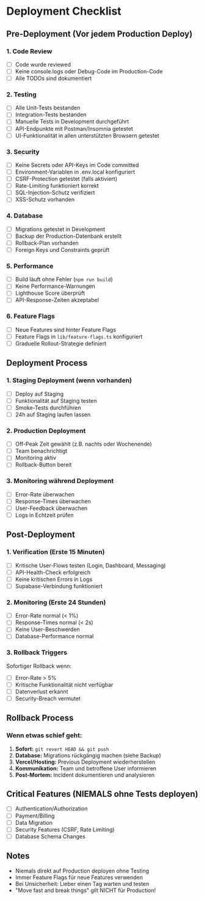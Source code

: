 # Deployment Checklist

## Pre-Deployment (Vor jedem Production Deploy)

### 1. Code Review
- [ ] Code wurde reviewed
- [ ] Keine console.logs oder Debug-Code im Production-Code
- [ ] Alle TODOs sind dokumentiert

### 2. Testing
- [ ] Alle Unit-Tests bestanden
- [ ] Integration-Tests bestanden
- [ ] Manuelle Tests in Development durchgeführt
- [ ] API-Endpunkte mit Postman/Insomnia getestet
- [ ] UI-Funktionalität in allen unterstützten Browsern getestet

### 3. Security
- [ ] Keine Secrets oder API-Keys im Code committed
- [ ] Environment-Variablen in .env.local konfiguriert
- [ ] CSRF-Protection getestet (falls aktiviert)
- [ ] Rate-Limiting funktioniert korrekt
- [ ] SQL-Injection-Schutz verifiziert
- [ ] XSS-Schutz vorhanden

### 4. Database
- [ ] Migrations getestet in Development
- [ ] Backup der Production-Datenbank erstellt
- [ ] Rollback-Plan vorhanden
- [ ] Foreign Keys und Constraints geprüft

### 5. Performance
- [ ] Build läuft ohne Fehler (`npm run build`)
- [ ] Keine Performance-Warnungen
- [ ] Lighthouse Score überprüft
- [ ] API-Response-Zeiten akzeptabel

### 6. Feature Flags
- [ ] Neue Features sind hinter Feature Flags
- [ ] Feature Flags in `lib/feature-flags.ts` konfiguriert
- [ ] Graduelle Rollout-Strategie definiert

## Deployment Process

### 1. Staging Deployment (wenn vorhanden)
- [ ] Deploy auf Staging
- [ ] Funktionalität auf Staging testen
- [ ] Smoke-Tests durchführen
- [ ] 24h auf Staging laufen lassen

### 2. Production Deployment
- [ ] Off-Peak Zeit gewählt (z.B. nachts oder Wochenende)
- [ ] Team benachrichtigt
- [ ] Monitoring aktiv
- [ ] Rollback-Button bereit

### 3. Monitoring während Deployment
- [ ] Error-Rate überwachen
- [ ] Response-Times überwachen
- [ ] User-Feedback überwachen
- [ ] Logs in Echtzeit prüfen

## Post-Deployment

### 1. Verification (Erste 15 Minuten)
- [ ] Kritische User-Flows testen (Login, Dashboard, Messaging)
- [ ] API-Health-Check erfolgreich
- [ ] Keine kritischen Errors in Logs
- [ ] Supabase-Verbindung funktioniert

### 2. Monitoring (Erste 24 Stunden)
- [ ] Error-Rate normal (< 1%)
- [ ] Response-Times normal (< 2s)
- [ ] Keine User-Beschwerden
- [ ] Database-Performance normal

### 3. Rollback Triggers
Sofortiger Rollback wenn:
- [ ] Error-Rate > 5%
- [ ] Kritische Funktionalität nicht verfügbar
- [ ] Datenverlust erkannt
- [ ] Security-Breach vermutet

## Rollback Process

### Wenn etwas schief geht:
1. **Sofort:** `git revert HEAD && git push`
2. **Database:** Migrations rückgängig machen (siehe Backup)
3. **Vercel/Hosting:** Previous Deployment wiederherstellen
4. **Kommunikation:** Team und betroffene User informieren
5. **Post-Mortem:** Incident dokumentieren und analysieren

## Critical Features (NIEMALS ohne Tests deployen)

- [ ] Authentication/Authorization
- [ ] Payment/Billing
- [ ] Data Migration
- [ ] Security Features (CSRF, Rate Limiting)
- [ ] Database Schema Changes

## Notes

- Niemals direkt auf Production deployen ohne Testing
- Immer Feature Flags für neue Features verwenden
- Bei Unsicherheit: Lieber einen Tag warten und testen
- "Move fast and break things" gilt NICHT für Production!
